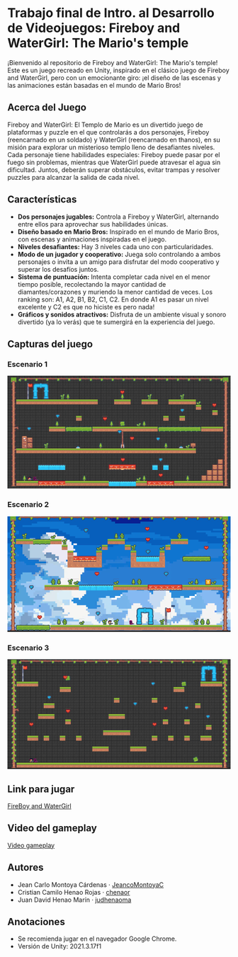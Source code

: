 # Trabajo final de Intro. al Desarrollo de Videojuegos: Fireboy and WaterGirl: The Mario's temple

¡Bienvenido al repositorio de Fireboy and WaterGirl: The Mario's temple! Este es un juego recreado en Unity, inspirado en el clásico juego de Fireboy and WaterGirl, pero con un emocionante giro: ¡el diseño de las escenas y las animaciones están basadas en el mundo de Mario Bros!

## Acerca del Juego

Fireboy and WaterGirl: El Templo de Mario es un divertido juego de plataformas y puzzle en el que controlarás a dos personajes, Fireboy (reencarnado en un soldado) y WaterGirl (reencarnado en thanos), en su misión para explorar un misterioso templo lleno de desafiantes niveles. Cada personaje tiene habilidades especiales: Fireboy puede pasar por el fuego sin problemas, mientras que WaterGirl puede atravesar el agua sin dificultad. Juntos, deberán superar obstáculos, evitar trampas y resolver puzzles para alcanzar la salida de cada nivel.

## Características

- **Dos personajes jugables:** Controla a Fireboy y WaterGirl, alternando entre ellos para aprovechar sus habilidades únicas.
- **Diseño basado en Mario Bros:** Inspirado en el mundo de Mario Bros, con escenas y animaciones inspiradas en el juego.
- **Niveles desafiantes:** Hay 3 niveles cada uno con particularidades.
- **Modo de un jugador y cooperativo:** Juega solo controlando a ambos personajes o invita a un amigo para disfrutar del modo cooperativo y superar los desafíos juntos.
- **Sistema de puntuación:** Intenta completar cada nivel en el menor tiempo posible, recolectando la mayor cantidad de diamantes/corazones y muriendo la menor cantidad de veces. Los ranking son: A1, A2, B1, B2, C1, C2. En donde A1 es pasar un nivel excelente y C2 es que no hiciste es pero nada!
- **Gráficos y sonidos atractivos:** Disfruta de un ambiente visual y sonoro divertido (ya lo verás) que te sumergirá en la experiencia del juego.

## Capturas del juego
### Escenario 1
![Escenario 1](./captures/capture_lvl1.PNG)

### Escenario 2
![Escenario 1](./captures/capture_lvl2.PNG)

### Escenario 3
![Escenario 1](./captures/capture_lvl3.PNG)


## Link para jugar

[FireBoy and WaterGirl](https://jeancomontoyac.itch.io/trabajo-final-videojuegos)

## Video del gameplay

[Video gameplay](https://drive.google.com/file/d/1y6jBsilYQo3IvyIaCYrRg_UGvE84E7EK/view?usp=sharing)

## Autores
- Jean Carlo Montoya Cárdenas · [JeancoMontoyaC](https://github.com/JeancoMontoyaC)
- Cristian Camilo Henao Rojas · [chenaor](https://github.com/chenaor)
- Juan David Henao Marín · [judhenaoma](https://github.com/judhenaoma)

## Anotaciones
- Se recomienda jugar en el navegador Google Chrome.
- Versión de Unity: 2021.3.17f1


